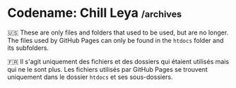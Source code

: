 <h1>
  Codename: Chill Leya 
  <small style="font-size: 20px;">/archives</small>
</h1>

🇺🇸 These are only files and folders that used to be used, but are no longer.
The files used by GitHub Pages can only be found in the `htdocs` folder and its subfolders.

🇫🇷 Il s'agit uniquement des fichiers et des dossiers qui étaient utilisés mais qui ne le sont plus.
Les fichiers utilisés par GitHub Pages se trouvent uniquement dans le dossier `htdocs` et ses sous-dossiers.
